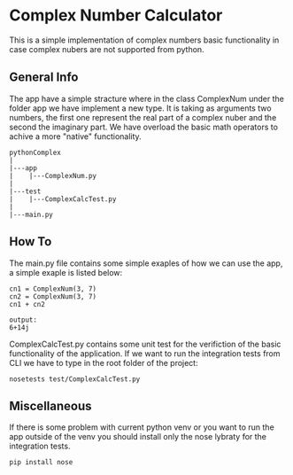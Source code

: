 # Complex Number Calculator

This is a simple implementation of complex numbers basic functionality in case complex nubers are not supported from python. 

## General Info 
The app have a simple stracture where in the class ComplexNum under the folder app we have implement a new type. 
It is taking as arguments two numbers, the first one represent the real part of a complex nuber and the second the imaginary part. 
We have overload the basic math operators to achive a more "native" functionality.


    pythonComplex
    |
    |---app
    |    |---ComplexNum.py
    |
    |---test
    |    |---ComplexCalcTest.py
    |
    |---main.py
    
    
## How To
The main.py file contains some simple exaples of how we can use the app, a simple exaple is listed below:

    cn1 = ComplexNum(3, 7)
    cn2 = ComplexNum(3, 7)
    cn1 + cn2

    output: 
    6+14j



ComplexCalcTest.py contains some unit test for the verifiction of the basic functionality of the application. 
If we want to run the integration tests from CLI we have to type in the root folder of the project: 

    nosetests test/ComplexCalcTest.py
    
## Miscellaneous
If there is some problem with current python venv or you want to run the app outside of the venv you should install only the nose lybraty for the integration tests. 

    pip install nose
